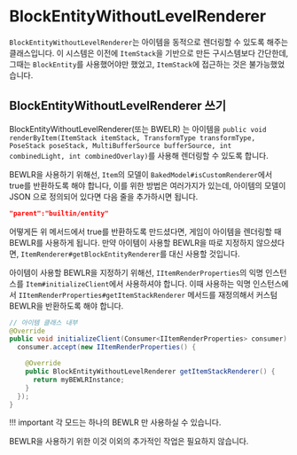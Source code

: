BlockEntityWithoutLevelRenderer
=======================

`BlockEntityWithoutLevelRenderer`는 아이템을 동적으로 렌더링할 수 있도록 해주는 클래스입니다. 이 시스템은 이전에 `ItemStack`을 기반으로 만든  구시스템보다 간단한데, 그때는 `BlockEntity`를 사용했어야만 했었고, `ItemStack`에 접근하는 것은 불가능했었습니다.

BlockEntityWithoutLevelRenderer 쓰기
--------------------------

BlockEntityWithoutLevelRenderer(또는 BWELR) 는 아이템을 `public void renderByItem(ItemStack itemStack, TransformType transformType, PoseStack poseStack, MultiBufferSource bufferSource, int combinedLight, int combinedOverlay)`를 사용해 렌더링할 수 있도록 합니다.

BEWLR을 사용하기 위해선, `Item`의 모델이 `BakedModel#isCustomRenderer`에서 true를 반환하도록 해야 합니다, 이를 위한 방법은 여러가지가 있는데, 아이템의 모델이 JSON 으로 정의되어 있다면 다음 줄을 추가하시면 됩니다.

```json
"parent":"builtin/entity"
```

어떻게든 위 메서드에서 true를 반환하도록 만드셨다면, 게임이 아이템을 렌더링할 때 BEWLR를 사용하게 됩니다. 만약 아이템이 사용할 BEWLR을 따로 지정하지 않으셨다면, `ItemRenderer#getBlockEntityRenderer`를 대신 사용할 것입니다.  

아이템이 사용할 BEWLR을 지정하기 위해선, `IItemRenderProperties`의 익명 인스턴스를 `Item#initializeClient`에서 사용하셔야 합니다. 이때 사용하는 익명 인스턴스에서 `IItemRenderProperties#getItemStackRenderer` 메서드를 재정의해서 커스텀 BEWLR을 반환하도록 해야 합니다. 

```java
// 아이템 클래스 내부
@Override
public void initializeClient(Consumer<IItemRenderProperties> consumer) {
  consumer.accept(new IItemRenderProperties() {

    @Override
    public BlockEntityWithoutLevelRenderer getItemStackRenderer() {
      return myBEWLRInstance;
    }
  });
}
```

!!! important
    각 모드는 하나의 BEWLR 만 사용하실 수 있습니다.

BEWLR을 사용하기 위한 이것 이외의 추가적인 작업은 필요하지 않습니다.
